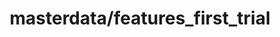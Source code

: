 ---  
schema: LoanAmount, Education_Not_Graduate, Credit_History, ApplicantIncome, Gender_unknown, Loan_Status_Y, Self_Employed_Yes, Dependents_3+, Married_Yes, Gender_Male, Property_Area_Semiurban, Dependents_1, Property_Area_Urban, Loan_Amount_Term, CoapplicantIncome, Dependents_2  
title: masterdata/features_first_trial  
organization: Lab  
notes: Used in 3 lineage(s)  
resources:  
  - name: masterdata/features_first_trial 
    url: file:/Users/kensu/Customers/Kensu/LoanApproval/LAB/masterdata/features_first_trial 
    format : CSV  
license: None  
category:
  - Loan Acceptance Product  
maintainer: User  
maintainer_email: UserMail  
---